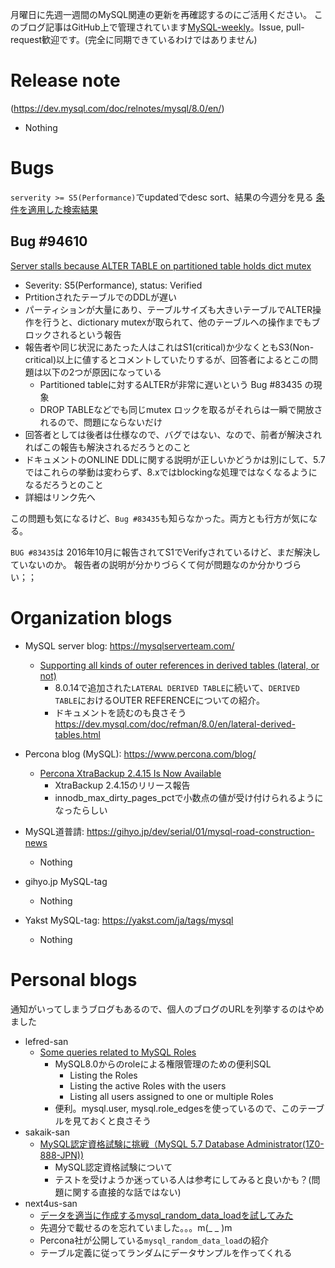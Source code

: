 月曜日に先週一週間のMySQL関連の更新を再確認するのにご活用ください。
このブログ記事はGitHub上で管理されています[MySQL-weekly](https://github.com/tom--bo/MySQL-weekly)。Issue, pull-request歓迎です。(完全に同期できているわけではありません)

# Release note

(https://dev.mysql.com/doc/relnotes/mysql/8.0/en/)

- Nothing

# Bugs

`serverity >= S5(Performance)`でupdatedでdesc sort、結果の今週分を見る
[条件を適用した検索結果](https://bugs.mysql.com/search.php?cmd=display&status=All&severity=-5&os=5&bug_age=0&order_by=mtime&direction=ASC&limit=30&mine=0&reorder_by=mtime)

## Bug #94610

[Server stalls because ALTER TABLE on partitioned table holds dict mutex](https://bugs.mysql.com/bug.php?id=94610)

- Severity: S5(Performance), status: Verified
- PrtitionされたテーブルでのDDLが遅い
- パーティションが大量にあり、テーブルサイズも大きいテーブルでALTER操作を行うと、dictionary mutexが取られて、他のテーブルへの操作までもブロックされるという報告
- 報告者や同じ状況にあたった人はこれはS1(critical)か少なくともS3(Non-critical)以上に値するとコメントしていたりするが、回答者によるとこの問題は以下の2つが原因になっている
  - Partitioned tableに対するALTERが非常に遅いという Bug #83435 の現象
  - DROP TABLEなどでも同じmutex ロックを取るがそれらは一瞬で開放されるので、問題にならないだけ
- 回答者としては後者は仕様なので、バグではない、なので、前者が解決されればこの報告も解決されるだろうとのこと
- ドキュメントのONLINE DDLに関する説明が正しいかどうかは別にして、5.7ではこれらの挙動は変わらず、8.xではblockingな処理ではなくなるようになるだろうとのこと
- 詳細はリンク先へ

この問題も気になるけど、`Bug #83435`も知らなかった。両方とも行方が気になる。

`BUG #83435`は 2016年10月に報告されてS1でVerifyされているけど、まだ解決していないのか。
報告者の説明が分かりづらくて何が問題なのか分かりづらい；；

# Organization blogs

- MySQL server blog: https://mysqlserverteam.com/
  - [Supporting all kinds of outer references in derived tables (lateral, or not)](https://mysqlserverteam.com/supporting-all-kinds-of-outer-references-in-derived-tables-lateral-or-not/)
    - 8.0.14で追加された`LATERAL DERIVED TABLE`に続いて、`DERIVED TABLE`におけるOUTER REFERENCEについての紹介。
    - ドキュメントを読むのも良さそう https://dev.mysql.com/doc/refman/8.0/en/lateral-derived-tables.html


- Percona blog (MySQL): https://www.percona.com/blog/
  - [Percona XtraBackup 2.4.15 Is Now Available](https://www.percona.com/blog/2019/07/10/percona-xtrabackup-2-4-15-is-now-available/)
    - XtraBackup 2.4.15のリリース報告
    - innodb_max_dirty_pages_pctで小数点の値が受け付けられるようになったらしい


- MySQL道普請: https://gihyo.jp/dev/serial/01/mysql-road-construction-news
  - Nothing


- gihyo.jp MySQL-tag
  - Nothing


- Yakst MySQL-tag: https://yakst.com/ja/tags/mysql
  - Nothing

# Personal blogs

通知がいってしまうブログもあるので、個人のブログのURLを列挙するのはやめました

- lefred-san
  - [Some queries related to MySQL Roles](https://lefred.be/content/some-queries-related-to-mysql-roles/)
    - MySQL8.0からのroleによる権限管理のための便利SQL
      - Listing the Roles
      - Listing the active Roles with the users
      - Listing all users assigned to one or multiple Roles
    - 便利。mysql.user, mysql.role_edgesを使っているので、このテーブルを見ておくと良さそう
- sakaik-san
  - [MySQL認定資格試験に挑戦（MySQL 5.7 Database Administrator(1Z0-888-JPN))](http://sakaik.hateblo.jp/)
    - MySQL認定資格試験について
    - テストを受けようか迷っている人は参考にしてみると良いかも？(問題に関する直接的な話ではない)
- next4us-san
  - [データを適当に作成するmysql_random_data_loadを試してみた
](http://next4us-ti.hatenablog.com/entry/2019/07/06/104349)
  - 先週分で載せるのを忘れていました。。。m(_ _ )m
  - Percona社が公開している`mysql_random_data_load`の紹介
  - テーブル定義に従ってランダムにデータサンプルを作ってくれる
